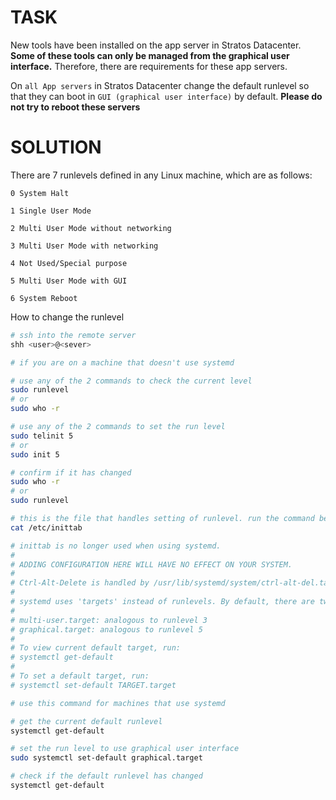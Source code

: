 # TASK

New tools have been installed on the app server in Stratos Datacenter. **Some of these tools can only be managed from the graphical user interface.** Therefore, there are requirements for these app servers.

On `all App servers` in Stratos Datacenter change the default runlevel so that they can boot in `GUI (graphical user interface)` by default. **Please do not try to reboot these servers**

# SOLUTION

There are 7 runlevels defined in any Linux machine, which are as follows:

```
0 System Halt

1 Single User Mode

2 Multi User Mode without networking

3 Multi User Mode with networking

4 Not Used/Special purpose

5 Multi User Mode with GUI

6 System Reboot
```

How to change the runlevel

```bash
# ssh into the remote server
shh <user>@<sever>

# if you are on a machine that doesn't use systemd

# use any of the 2 commands to check the current level
sudo runlevel
# or
sudo who -r

# use any of the 2 commands to set the run level
sudo telinit 5
# or
sudo init 5

# confirm if it has changed
sudo who -r
# or
sudo runlevel

# this is the file that handles setting of runlevel. run the command bellow to display its content
cat /etc/inittab

# inittab is no longer used when using systemd.
#
# ADDING CONFIGURATION HERE WILL HAVE NO EFFECT ON YOUR SYSTEM.
#
# Ctrl-Alt-Delete is handled by /usr/lib/systemd/system/ctrl-alt-del.target
#
# systemd uses 'targets' instead of runlevels. By default, there are two main targets:
#
# multi-user.target: analogous to runlevel 3
# graphical.target: analogous to runlevel 5
#
# To view current default target, run:
# systemctl get-default
#
# To set a default target, run:
# systemctl set-default TARGET.target

# use this command for machines that use systemd

# get the current default runlevel
systemctl get-default

# set the run level to use graphical user interface
sudo systemctl set-default graphical.target

# check if the default runlevel has changed
systemctl get-default
```
